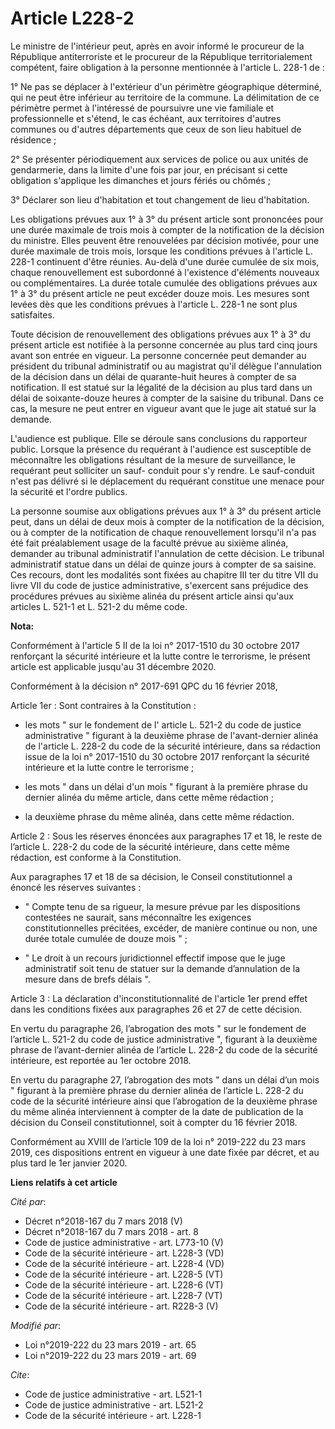 # Article L228-2

Le ministre de l'intérieur peut, après en avoir informé le procureur de la République antiterroriste et le procureur de la
République territorialement compétent, faire obligation à la personne mentionnée à l'article L. 228-1 de :

1° Ne pas se déplacer à l'extérieur d'un périmètre géographique déterminé, qui ne peut être inférieur au territoire de la
commune. La délimitation de ce périmètre permet à l'intéressé de poursuivre une vie familiale et professionnelle et s'étend,
le cas échéant, aux territoires d'autres communes ou d'autres départements que ceux de son lieu habituel de résidence ;

2° Se présenter périodiquement aux services de police ou aux unités de gendarmerie, dans la limite d'une fois par jour, en
précisant si cette obligation s'applique les dimanches et jours fériés ou chômés ;

3° Déclarer son lieu d'habitation et tout changement de lieu d'habitation.

Les obligations prévues aux 1° à 3° du présent article sont prononcées pour une durée maximale de trois mois à compter de la
notification de la décision du ministre. Elles peuvent être renouvelées par décision motivée, pour une durée maximale de
trois mois, lorsque les conditions prévues à l'article L. 228-1 continuent d'être réunies. Au-delà d'une durée cumulée de six
mois, chaque renouvellement est subordonné à l'existence d'éléments nouveaux ou complémentaires. La durée totale cumulée des
obligations prévues aux 1° à 3° du présent article ne peut excéder douze mois. Les mesures sont levées dès que les conditions
prévues à l'article L. 228-1 ne sont plus satisfaites.

Toute décision de renouvellement des obligations prévues aux 1° à 3° du présent article est notifiée à la personne concernée
au plus tard cinq jours avant son entrée en vigueur. La personne concernée peut demander au président du tribunal
administratif ou au magistrat qu'il délègue l'annulation de la décision dans un délai de quarante-huit heures à compter de sa
notification. Il est statué sur la légalité de la décision au plus tard dans un délai de soixante-douze heures à compter de
la saisine du tribunal. Dans ce cas, la mesure ne peut entrer en vigueur avant que le juge ait statué sur la demande.

L'audience est publique. Elle se déroule sans conclusions du rapporteur public. Lorsque la présence du requérant à l'audience
est susceptible de méconnaître les obligations résultant de la mesure de surveillance, le requérant peut solliciter un sauf-
conduit pour s'y rendre. Le sauf-conduit n'est pas délivré si le déplacement du requérant constitue une menace pour la
sécurité et l'ordre publics.

La personne soumise aux obligations prévues aux 1° à 3° du présent article peut, dans un délai de deux mois à compter de la
notification de la décision, ou à compter de la notification de chaque renouvellement lorsqu'il n'a pas été fait
préalablement usage de la faculté prévue au sixième alinéa, demander au tribunal administratif l'annulation de cette
décision. Le tribunal administratif statue dans un délai de quinze jours à compter de sa saisine. Ces recours, dont les
modalités sont fixées au chapitre III ter du titre VII du livre VII du code de justice administrative, s'exercent sans
préjudice des procédures prévues au sixième alinéa du présent article ainsi qu'aux articles L. 521-1 et L. 521-2 du même
code.

**Nota:**

Conformément à l'article 5 II de la loi n° 2017-1510 du 30 octobre 2017 renforçant la sécurité intérieure et la lutte contre
le terrorisme, le présent article est applicable jusqu'au 31 décembre 2020.

Conformément à la décision n° 2017-691 QPC du 16 février 2018,

Article 1er : Sont contraires à la Constitution :

- les mots " sur le fondement de l' article L. 521-2 du code de justice administrative " figurant à la deuxième phrase de
l'avant-dernier alinéa de l'article L. 228-2 du code de la sécurité intérieure, dans sa rédaction issue de la loi n°
2017-1510 du 30 octobre 2017 renforçant la sécurité intérieure et la lutte contre le terrorisme ;

- les mots " dans un délai d'un mois " figurant à la première phrase du dernier alinéa du même article, dans cette même
rédaction ;

- la deuxième phrase du même alinéa, dans cette même rédaction.

Article 2 : Sous les réserves énoncées aux paragraphes 17 et 18, le reste de l’article L. 228-2 du code de la sécurité
intérieure, dans cette même rédaction, est conforme à la Constitution.

Aux paragraphes 17 et 18 de sa décision, le Conseil constitutionnel a énoncé les réserves suivantes :

- " Compte tenu de sa rigueur, la mesure prévue par les dispositions contestées ne saurait, sans méconnaître les exigences
constitutionnelles précitées, excéder, de manière continue ou non, une durée totale cumulée de douze mois " ;

- " Le droit à un recours juridictionnel effectif impose que le juge administratif soit tenu de statuer sur la demande
d’annulation de la mesure dans de brefs délais ".

Article 3 : La déclaration d'inconstitutionnalité de l'article 1er prend effet dans les conditions fixées aux paragraphes 26
et 27 de cette décision.

En vertu du paragraphe 26, l’abrogation des mots " sur le fondement de l’article L. 521-2 du code de justice administrative
", figurant à la deuxième phrase de l’avant-dernier alinéa de l’article L. 228-2 du code de la sécurité intérieure, est
reportée au 1er octobre 2018.

En vertu du paragraphe 27, l’abrogation des mots " dans un délai d’un mois " figurant à la première phrase du dernier alinéa
de l’article L. 228-2 du code de la sécurité intérieure ainsi que l’abrogation de la deuxième phrase du même alinéa
interviennent à compter de la date de publication de la décision du Conseil constitutionnel, soit à compter du 16 février
2018.

Conformément au XVIII de l’article 109 de la loi n° 2019-222 du 23 mars 2019, ces dispositions entrent en vigueur à une date
fixée par décret, et au plus tard le 1er janvier 2020.

**Liens relatifs à cet article**

_Cité par_:

  - Décret n°2018-167 du 7 mars 2018 (V)
  - Décret n°2018-167 du 7 mars 2018 - art. 8
  - Code de justice administrative - art. L773-10 (V)
  - Code de la sécurité intérieure - art. L228-3 (VD)
  - Code de la sécurité intérieure - art. L228-4 (VD)
  - Code de la sécurité intérieure - art. L228-5 (VT)
  - Code de la sécurité intérieure - art. L228-6 (VT)
  - Code de la sécurité intérieure - art. L228-7 (VT)
  - Code de la sécurité intérieure - art. R228-3 (V)

_Modifié par_:

  - Loi n°2019-222 du 23 mars 2019 - art. 65
  - Loi n°2019-222 du 23 mars 2019 - art. 69

_Cite_:

  - Code de justice administrative - art. L521-1
  - Code de justice administrative - art. L521-2
  - Code de la sécurité intérieure - art. L228-1
